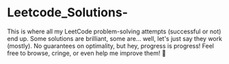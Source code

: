 # Leetcode_Solutions-
This is where all my LeetCode problem-solving attempts (successful or not) end up. Some solutions are brilliant, some are... well, let's just say they work (mostly). No guarantees on optimality, but hey, progress is progress! Feel free to browse, cringe, or even help me improve them! 🚀
